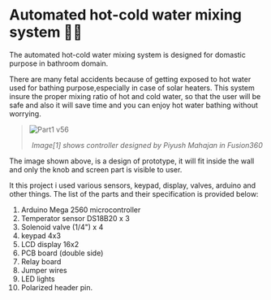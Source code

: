 # Automated hot-cold water mixing system 🚿🛀 


The automated hot-cold water mixing system is designed for domastic purpose in bathroom domain. 

There are many fetal accidents because of getting exposed to hot water used for bathing purpose,especially in case of solar heaters. This system insure the proper mixing ratio of hot and cold water, so that the user will be safe and also it will save time and you can enjoy hot water bathing without worrying.

> ![Part1 v56](https://user-images.githubusercontent.com/71897685/146817378-ad76bb1b-8dac-4e6a-b097-ad9828195dda.jpg)
> <p align = 'center' ><i> Image[1] shows controller designed by Piyush Mahajan in Fusion360 </i></p>

The image shown above, is a design of prototype, it will fit inside the wall and only the knob and screen part is visible to user.

It this project i used various sensors, keypad, display, valves, arduino and other things. The list of the parts and their specification is provided below:
1. Arduino Mega 2560 microcontroller
2. Temperator sensor DS18B20 x 3
3. Solenoid valve (1/4") x 4
4. keypad 4x3
5. LCD display 16x2
6. PCB board (double side)
7. Relay board
8. Jumper wires
9. LED lights
10. Polarized header pin.


